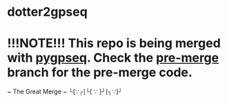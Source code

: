 dotter2gpseq
=============

# !!!NOTE!!! This repo is being merged with [pygpseq](http://github.com/ggirelli/gpseq-img-py). Check the [pre-merge](https://github.com/ggirelli/dotter2gpseq/tree/pre-merge) branch for the pre-merge code.

~ The Great Merge ~
 └[∵┌]└[ ∵ ]┘[┐∵]┘
